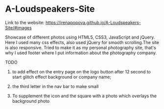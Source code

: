 # A-Loudspeakers-Site
Link to the website:
https://irenapopova.github.io/A-Loudspeakers-Site/#images

Showcase of different photos using HTML5, CSS3, JavaScript and jQuery.
Here I used many css effects, also used jQuery for smooth scrolling.The site is also responsive. Tried to make it as my personal photography site,
that's why I used footer where I put information about the photography company.

TODO
1. to add effect on the entry page on the logo button after 12 second to start glitch effect
   background or company name;


2. the third letter in the nav bar  to make small
3.  To supplement the icon and the square with a photo which overlays the background photo